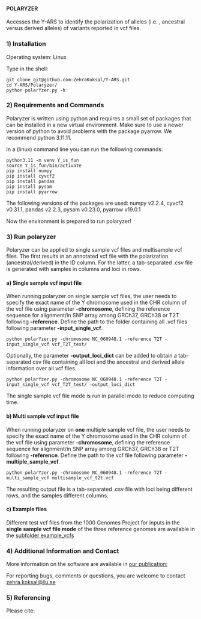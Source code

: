 #### POLARYZER
Accesses the Y-ARS to identify the polarization of alleles (i.e. , ancestral versus derived alleles) of variants reported in vcf files.

### 1) Installation
Operating system: Linux

Type in the shell:
```
git clone git@github.com:ZehraKoksal/Y-ARS.git
cd Y-ARS/Polaryzer/
python polarYzer.py -h
```


### 2) Requirements and Commands
Polaryzer is written using python and requires a small set of packages that can be installed in a new virtual environment. 
Make sure to use a newer version of python to avoid problems with the package pyarrow. We recommend python 3.11.11.

In a (linux) command line you can run the following commands:
```
python3.11 -m venv Y_is_fun
source Y_is_fun/bin/activate
pip install numpy
pip install cyvcf2
pip install pandas
pip install pysam
pip install pyarrow
```
The following versions of the packages are used:
numpy v2.2.4, cyvcf2 v0.31.1, pandas v2.2.3, pysam v0.23.0, pyarrow v19.0.1

Now the environment is prepared to run polaryzer!

### 3) Run polaryzer
Polaryzer can be applied to single sample vcf files and multisample vcf files. The first results in an annotated vcf file with the polarization (ancestral/derived) in the ID column. For the latter, a tab-separated .csv file is generated with samples in columns and loci in rows.

#### a) Single sample vcf input file
When running polaryzer on single sample vcf files, the user needs to specify the exact name of the Y chromosome used in the CHR column of the vcf file using parameter **-chromosome**, defining the reference sequence for alignment/in SNP array among GRCh37, GRCh38 or T2T following **-reference**. Define the path to the folder containing all .vcf files following parameter **-input_single_vcf**.

```
python polarYzer.py -chromosome NC_060948.1 -reference T2T -input_single_vcf vcf_T2T_test/
```
Optionally, the parameter **-output_loci_dict** can be added to obtain a tab-separated csv file containing all loci and the ancestral and derived allele information over all vcf files.
```
python polarYzer.py -chromosome NC_060948.1 -reference T2T -input_single_vcf vcf_T2T_test/ -output_loci_dict
```

The single sample vcf file mode is run in parallel mode to reduce computing time.

#### b) Multi sample vcf input file
When running polaryzer on **one** multiple sample vcf file, the user needs to specify the exact name of the Y chromosome used in the CHR column of the vcf file using parameter **-chromosome**, defining the reference sequence for alignment/in SNP array among GRCh37, GRCh38 or T2T following **-reference**. Define the path to the vcf file following parameter **-multiple_sample_vcf**.
```
python polarYzer.py -chromosome NC_060948.1 -reference T2T -multi_sample_vcf multisample_vcf_t2t.vcf
```

The resulting output file is a tab-separated .csv file with loci being different rows, and the samples different columns. 




#### c) Example files

Different test vcf files from the 1000 Genomes Project for inputs in the **single sample vcf file mode** of the three reference genomes are available in the [subfolder example_vcfs](https://github.com/ZehraKoksal/Y-ARS/tree/main/Polaryzer/example_vcfs)



### 4) Additional Information and Contact
More information on the software are available in [our publication:]()

For reporting bugs, comments or questions, you are welcome to contact zehra.koksal@liu.se

### 5) Referencing

Please cite: 


